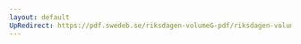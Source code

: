 ```yaml
---
layout: default
UpRedirect: https://pdf.swedeb.se/riksdagen-volumeG-pdf/riksdagen-volumeG-pdf/data/19992000/reg_19992000/reg_19992000_0550.pdf
---
```

